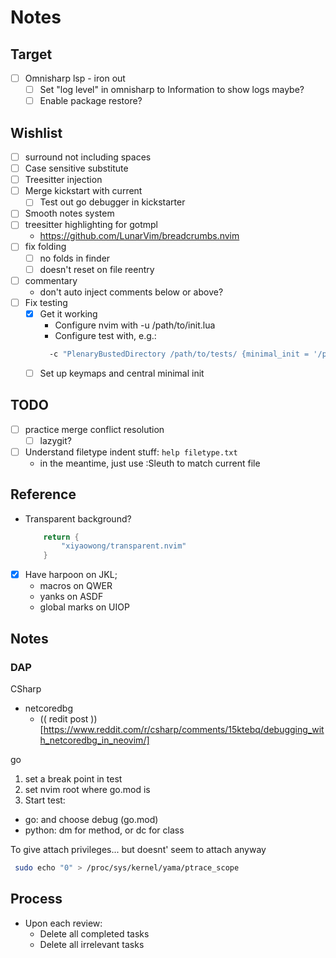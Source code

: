 # Notes

## Target

- [ ] Omnisharp lsp - iron out
  - [ ] Set "log level" in omnisharp to Information to show logs maybe?
  - [ ] Enable package restore?

## Wishlist

- [ ] surround not including spaces
- [ ] Case sensitive substitute
- [ ] Treesitter injection
- [ ] Merge kickstart with current
  - [ ] Test out go debugger in kickstarter
- [ ] Smooth notes system
- [ ] treesitter highlighting for gotmpl
  - https://github.com/LunarVim/breadcrumbs.nvim
- [ ] fix folding
  - [ ] no folds in finder
  - [ ] doesn't reset on file reentry
- [ ] commentary
  - don't auto inject comments below or above?
- [ ] Fix testing
  - [x] Get it working
    - Configure nvim with -u /path/to/init.lua
    - Configure test with, e.g.:
    ```bash
      -c "PlenaryBustedDirectory /path/to/tests/ {minimal_init = '/path/to/init.lua'}"
    ```
  - [ ] Set up keymaps and central minimal init

## TODO
- [ ] practice merge conflict resolution
  - [ ] lazygit?
- [ ] Understand filetype indent stuff: `help filetype.txt`
  - in the meantime, just use :Sleuth to match current file

## Reference
- Transparent background?
  ```lua
      return {
          "xiyaowong/transparent.nvim"
      }
  ```
- [x] Have harpoon on JKL;
  - macros on QWER
  - yanks on ASDF
  - global marks on UIOP

## Notes

### DAP

CSharp
- netcoredbg
  - (( redit post ))[https://www.reddit.com/r/csharp/comments/15ktebq/debugging_with_netcoredbg_in_neovim/]

go
1. set a break point in test
2. set nvim root where go.mod is
3. Start test:
  - go: <F5> and choose debug (go.mod)
  - python: <leader>dm for method, or <leader>dc for class


To give attach privileges... but doesnt' seem to attach anyway
```bash
 sudo echo "0" > /proc/sys/kernel/yama/ptrace_scope
```

## Process

- Upon each review:
  - Delete all completed tasks
  - Delete all irrelevant tasks
